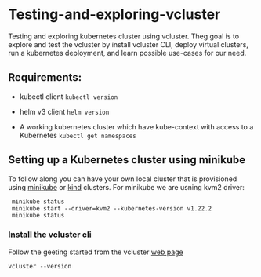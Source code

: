 # Testing-and-exploring-vcluster
Testing and exploring kubernetes cluster using vcluster. Theg goal is to explore and test the vcluster by install vcluster CLI, deploy virtual clusters, run a kubernetes deployment, and learn possible use-cases for our need.

## Requirements:

- kubectl client `kubectl version`

- helm v3 client `helm version`

- A working kubernetes cluster which have kube-context with access to a Kubernetes `kubectl get namespaces`

## Setting up a Kubernetes cluster using minikube
To follow along you can have your own local cluster that is provisioned using [minikube](https://minikube.sigs.k8s.io/docs/) or [kind](https://kind.sigs.k8s.io/docs/user/quick-start/) clusters.
For minikube we are usning kvm2 driver: 
```
 minikube status 
 minikube start --driver=kvm2 --kubernetes-version v1.22.2
 minikube status 
```

### Install the vcluster cli 
Follow the geeting started from the vcluster [web page](https://www.vcluster.com/docs/getting-started/setup)

`vcluster --version`

